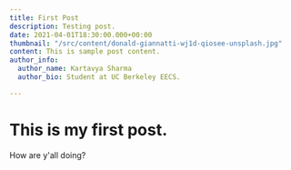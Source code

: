 ```yaml
---
title: First Post
description: Testing post.
date: 2021-04-01T18:30:00.000+00:00
thumbnail: "/src/content/donald-giannatti-wj1d-qiosee-unsplash.jpg"
content: This is sample post content.
author_info:
  author_name: Kartavya Sharma
  author_bio: Student at UC Berkeley EECS.

---
```

# This is my first post.

How are y'all doing?